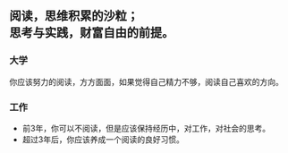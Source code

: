 阅读，思维积累的沙粒；   
思考与实践，财富自由的前提。
---
### 大学
你应该努力的阅读，方方面面，如果觉得自己精力不够，阅读自己喜欢的方向。
### 工作
- 前3年，你可以不阅读，但是应该保持经历中，对工作，对社会的思考。
- 超过3年后，你应该养成一个阅读的良好习惯。
